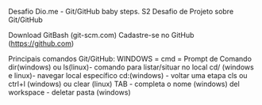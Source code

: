 Desafio Dio.me - Git/GitHub baby steps. S2
Desafio de Projeto sobre Git/GitHub

Download GitBash (git-scm.com)
Cadastre-se no GitHub (https://github.com)

Principais comandos Git/GitHub:
WINDOWS = cmd = Prompt de Comando
dir(windows) ou ls(linux)- comando para listar/situar no local
cd/ (windows e linux)- navegar local específico
cd:(windows) - voltar uma etapa
cls ou ctrl+l (windows) ou clear (linux)
TAB - completa o nome (windows)
del workspace - deletar pasta (windows)
